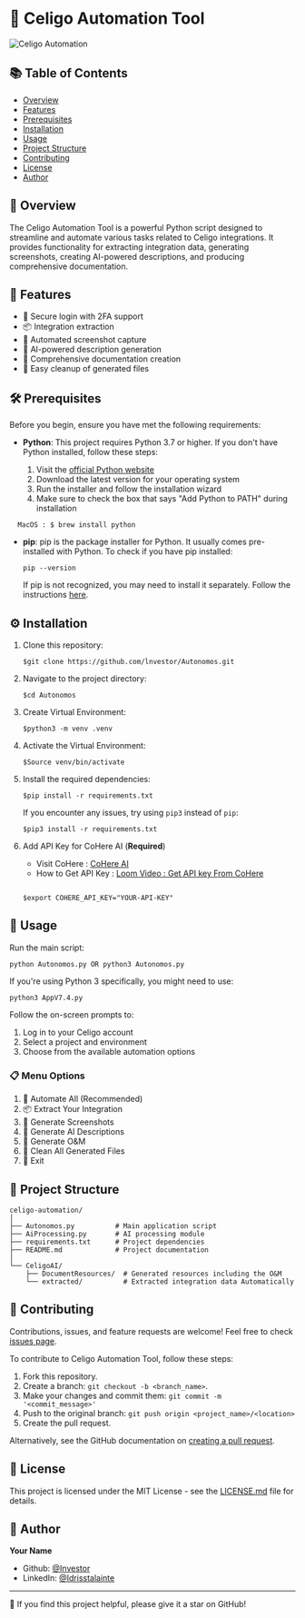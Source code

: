 # 🚀 Celigo Automation Tool

![Celigo Automation](https://placeholder-image-url.com/celigo-automation.png)

## 📚 Table of Contents
- [Overview](#-overview)
- [Features](#-features)
- [Prerequisites](#-prerequisites)
- [Installation](#-installation)
- [Usage](#-usage)
- [Project Structure](#-project-structure)
- [Contributing](#-contributing)
- [License](#-license)
- [Author](#-author)

## 🌟 Overview

The Celigo Automation Tool is a powerful Python script designed to streamline and automate various tasks related to Celigo integrations. It provides functionality for extracting integration data, generating screenshots, creating AI-powered descriptions, and producing comprehensive documentation.

## 🎯 Features

- 🔐 Secure login with 2FA support
- 📦 Integration extraction
- 📸 Automated screenshot capture
- 🧠 AI-powered description generation
- 📄 Comprehensive documentation creation
- 🧹 Easy cleanup of generated files

## 🛠 Prerequisites

Before you begin, ensure you have met the following requirements:

- **Python**: This project requires Python 3.7 or higher. If you don't have Python installed, follow these steps:

  1. Visit the [official Python website](https://www.python.org/downloads/)
  2. Download the latest version for your operating system
  3. Run the installer and follow the installation wizard
  4. Make sure to check the box that says "Add Python to PATH" during installation
 
```
  MacOS : $ brew install python
```

- **pip**: pip is the package installer for Python. It usually comes pre-installed with Python. To check if you have pip installed:

  ```
  pip --version
  ```

  If pip is not recognized, you may need to install it separately. Follow the instructions [here](https://pip.pypa.io/en/stable/installation/).

## ⚙️ Installation

1. Clone this repository:
   ```
   $git clone https://github.com/lnvestor/Autonomos.git
   ```

2. Navigate to the project directory:
   ```
   $cd Autonomos
   ```

4. Create Virtual Environment:
   ```
   $python3 -m venv .venv
   ```

5. Activate the Virtual Environment:
   ```
   $Source venv/bin/activate
   ```
   

6. Install the required dependencies:
   ```
   $pip install -r requirements.txt
   ```

   If you encounter any issues, try using `pip3` instead of `pip`:
   ```
   $pip3 install -r requirements.txt
   ```

   
7. Add API Key for CoHere AI (**Required**)
   
    - Visit CoHere : [CoHere AI](https://cohere.com/)
    - How to Get API Key : [Loom Video : Get API key From CoHere]((https://www.loom.com/share/1517e3f315d140d09af560d9dbced4ab))
   
   ```
   
   $export COHERE_API_KEY="YOUR-API-KEY" 
   
   ```
   
## 🚀 Usage

Run the main script:

```
python Autonomos.py OR python3 Autonomos.py
```

If you're using Python 3 specifically, you might need to use:

```
python3 AppV7.4.py
```

Follow the on-screen prompts to:
1. Log in to your Celigo account
2. Select a project and environment
3. Choose from the available automation options

### 📋 Menu Options

1. 🚀 Automate All (Recommended)
2. 📦 Extract Your Integration
3. 📸 Generate Screenshots
4. 🧠 Generate AI Descriptions
5. 📄 Generate O&M
6. 🧹 Clean All Generated Files
7. 🚪 Exit

## 📁 Project Structure

```
celigo-automation/
│
├── Autonomos.py          # Main application script
├── AiProcessing.py       # AI processing module
├── requirements.txt      # Project dependencies
├── README.md             # Project documentation
│
└── CeligoAI/
    ├── DocumentResources/  # Generated resources including the O&M
    └── extracted/          # Extracted integration data Automatically
```

## 🤝 Contributing

Contributions, issues, and feature requests are welcome! Feel free to check [issues page](https://github.com/your-username/celigo-automation/issues).

To contribute to Celigo Automation Tool, follow these steps:

1. Fork this repository.
2. Create a branch: `git checkout -b <branch_name>`.
3. Make your changes and commit them: `git commit -m '<commit_message>'`
4. Push to the original branch: `git push origin <project_name>/<location>`
5. Create the pull request.

Alternatively, see the GitHub documentation on [creating a pull request](https://help.github.com/articles/creating-a-pull-request/).

## 📝 License

This project is licensed under the MIT License - see the [LICENSE.md](LICENSE.md) file for details.

## 👤 Author

**Your Name**
- Github: [@Investor](https://github.com/Investor)
- LinkedIn: [@Idrisstalainte](https://linkedin.com/in/driss-talainte)

---

🌟 If you find this project helpful, please give it a star on GitHub!
